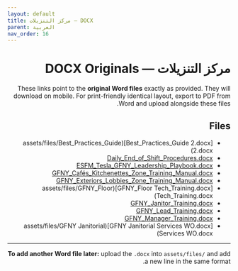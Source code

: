 ```yaml
---
layout: default
title: مركز التنزيلات — DOCX
parent: العربية
nav_order: 16
---
```


<div dir="rtl" lang="ar">

# مركز التنزيلات — DOCX Originals

These links point to the **original Word files** exactly as provided. They will download on mobile.
For print-friendly identical layout, export to PDF from Word and upload alongside these files.

## Files
- [Best_Practices_Guide 2.docx](assets/files/Best_Practices_Guide 2.docx)
- [Daily_End_of_Shift_Procedures.docx](assets/files/Daily_End_of_Shift_Procedures.docx)
- [ESFM_Tesla_GFNY_Leadership_Playbook.docx](assets/files/ESFM_Tesla_GFNY_Leadership_Playbook.docx)
- [GFNY_Cafés_Kitchenettes_Zone_Training_Manual.docx](assets/files/GFNY_Cafés_Kitchenettes_Zone_Training_Manual.docx)
- [GFNY_Exteriors_Lobbies_Zone_Training_Manual.docx](assets/files/GFNY_Exteriors_Lobbies_Zone_Training_Manual.docx)
- [GFNY_Floor Tech_Training.docx](assets/files/GFNY_Floor Tech_Training.docx)
- [GFNY_Janitor_Training.docx](assets/files/GFNY_Janitor_Training.docx)
- [GFNY_Lead_Training.docx](assets/files/GFNY_Lead_Training.docx)
- [GFNY_Manager_Training.docx](assets/files/GFNY_Manager_Training.docx)
- [GFNY Janitorial Services WO.docx](assets/files/GFNY Janitorial Services WO.docx)

---
**To add another Word file later:** upload the `.docx` into `assets/files/` and add a new line in the same format.

</div>